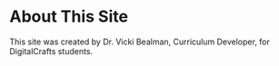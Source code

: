 # About This Site

This site was created by Dr. Vicki Bealman, Curriculum Developer, for DigitalCrafts students.
